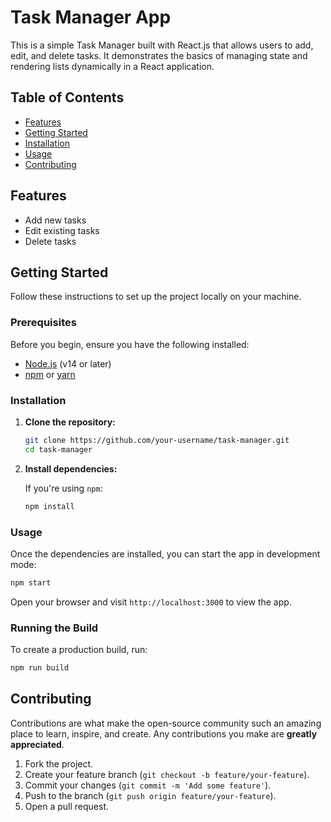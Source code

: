 
# Task Manager App

This is a simple Task Manager built with React.js that allows users to add, edit, and delete tasks. It demonstrates the basics of managing state and rendering lists dynamically in a React application.

## Table of Contents

- [Features](#features)
- [Getting Started](#getting-started)
- [Installation](#installation)
- [Usage](#usage)
- [Contributing](#contributing)

## Features

- Add new tasks
- Edit existing tasks
- Delete tasks


## Getting Started

Follow these instructions to set up the project locally on your machine.

### Prerequisites

Before you begin, ensure you have the following installed:

- [Node.js](https://nodejs.org/) (v14 or later)
- [npm](https://www.npmjs.com/) or [yarn](https://yarnpkg.com/)

### Installation

1. **Clone the repository:**

   ```bash
   git clone https://github.com/your-username/task-manager.git
   cd task-manager
   ```

2. **Install dependencies:**

   If you're using `npm`:

   ```bash
   npm install
   ```


### Usage

Once the dependencies are installed, you can start the app in development mode:

```bash
npm start
```


Open your browser and visit `http://localhost:3000` to view the app.

### Running the Build

To create a production build, run:

```bash
npm run build
```


## Contributing

Contributions are what make the open-source community such an amazing place to learn, inspire, and create. Any contributions you make are **greatly appreciated**.

1. Fork the project.
2. Create your feature branch (`git checkout -b feature/your-feature`).
3. Commit your changes (`git commit -m 'Add some feature'`).
4. Push to the branch (`git push origin feature/your-feature`).
5. Open a pull request.





